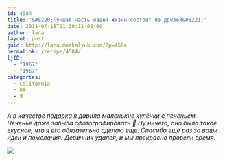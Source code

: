 ```yaml
---
id: 4584
title: '&#8220;Лучшая часть нашей жизни состоит из друзей&#8221;'
date: 2011-07-18T21:39:11-08:00
author: lana
layout: post
guid: http://lana.moskalyuk.com/?p=4584
permalink: /recipe/4584/
ljID:
  - "1967"
  - "1967"
categories:
  - California
  - жж
  - Я
---
```

_А в качестве подарка я дарила маленькие кулёчки с печеньем. Печенье даже забыла сфотографировать 🙂 Ну ничего, оно было такое вкусное, что я его обязательно сделаю еще. Спасибо еще раз за ваши идеи и пожелания! Девичник удался, и мы прекрасно провели время._

![](http://www.my-thank-you-site.com/images/iStock_thank_you_flower_resized.jpg)